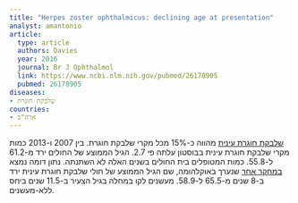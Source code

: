 ```yaml
---
title: "Herpes zoster ophthalmicus: declining age at presentation"
analyst: amantonio
article:
  type: article
  authors: Davies
  year: 2016
  journal: Br J Ophthalmol
  link: https://www.ncbi.nlm.nih.gov/pubmed/26178905
  pubmed: 26178905
diseases:
- שלבקת חוגרת
countries:
- ארה"ב
---
```


[שלבקת חוגרת עינית](https://en.wikipedia.org/wiki/Herpes_zoster_ophthalmicus) מהווה כ-15% מכל מקרי שלבקת חוגרת.
בין 2007 ו-2013 כמות מקרי שלבקת חוגרת עינית בבוסטון עלתה פי 2.7. הגיל הממוצע של החולים ירד מ-61.2 ל-55.8. כמות המטופלים בית החולים בשנים האלה לא השתנתה. נתון דומה נמצא [במחקר אחר](https://www.ncbi.nlm.nih.gov/pubmed/25710509) שנערך באוקלהומה, שם הגיל הממוצע של חולי שלבקת חוגרת עינית ירד ב-8 שנים מ-65.5 ל-58.9. מעשנים לקו במחלה בגיל הצעיר ב-11.5 שנים ביחס ללא-מעשנים.

